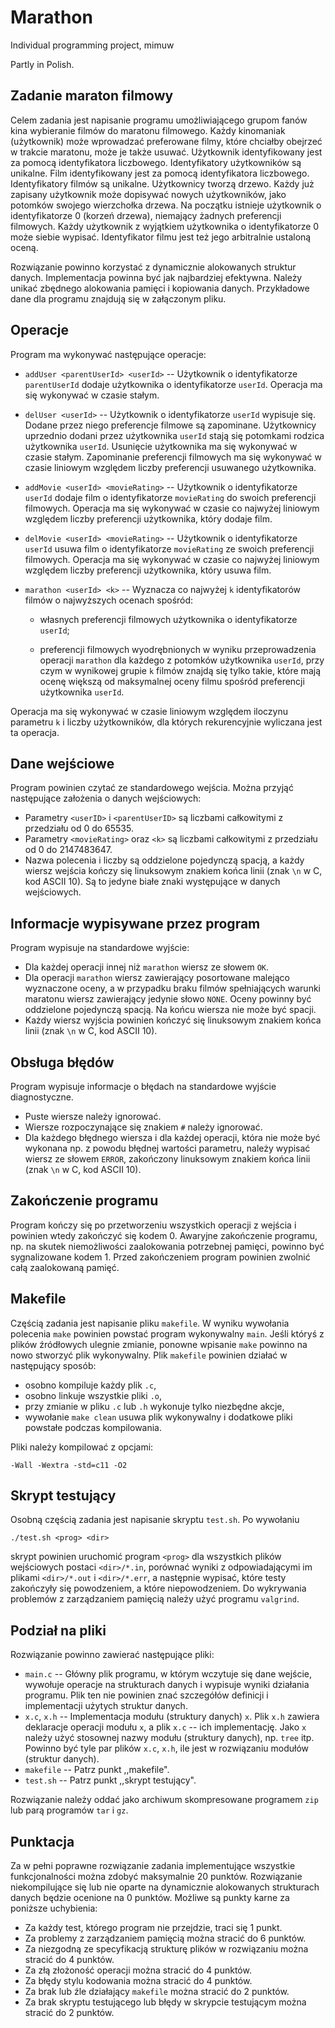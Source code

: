 # Marathon

Individual programming project, mimuw

Partly in Polish.




## Zadanie maraton filmowy

Celem zadania jest napisanie programu umożliwiającego grupom fanów kina wybieranie filmów do maratonu filmowego. Każdy kinomaniak (użytkownik) może wprowadzać preferowane filmy, które chciałby obejrzeć w trakcie maratonu, może je także usuwać. Użytkownik identyfikowany jest za pomocą identyfikatora liczbowego. Identyfikatory użytkowników są unikalne. Film identyfikowany jest za pomocą identyfikatora liczbowego. Identyfikatory filmów są unikalne. Użytkownicy tworzą drzewo. Każdy już zapisany użytkownik może dopisywać nowych użytkowników, jako potomków swojego wierzchołka drzewa. Na początku istnieje użytkownik o identyfikatorze 0 (korzeń drzewa), niemający żadnych preferencji filmowych. Każdy użytkownik z wyjątkiem użytkownika o identyfikatorze 0 może siebie wypisać. Identyfikator filmu jest też jego arbitralnie ustaloną oceną.

Rozwiązanie powinno korzystać z dynamicznie alokowanych struktur danych. Implementacja powinna być jak najbardziej efektywna. Należy unikać zbędnego alokowania pamięci i kopiowania danych. Przykładowe dane dla programu znajdują się w załączonym pliku.

## Operacje

Program ma wykonywać następujące operacje:

* `addUser <parentUserId> <userId>` -- Użytkownik o identyfikatorze `parentUserId` dodaje użytkownika o identyfikatorze `userId`. Operacja ma się wykonywać w czasie stałym.

* `delUser <userId>` -- Użytkownik o identyfikatorze `userId` wypisuje się. Dodane przez niego preferencje filmowe są zapominane. Użytkownicy uprzednio dodani przez użytkownika `userId` stają się potomkami rodzica użytkownika `userId`. Usunięcie użytkownika ma się wykonywać w czasie stałym. Zapominanie preferencji filmowych ma się wykonywać w czasie liniowym względem liczby preferencji usuwanego użytkownika.

* `addMovie <userId> <movieRating>` -- Użytkownik o identyfikatorze `userId` dodaje film o identyfikatorze `movieRating` do swoich preferencji filmowych. Operacja ma się wykonywać w czasie co najwyżej liniowym względem liczby preferencji użytkownika, który dodaje film.

* `delMovie <userId> <movieRating>` -- Użytkownik o identyfikatorze `userId` usuwa film o identyfikatorze `movieRating` ze swoich preferencji filmowych. Operacja ma się wykonywać w czasie co najwyżej liniowym względem liczby preferencji użytkownika, który usuwa film.

* `marathon <userId> <k>` -- Wyznacza co najwyżej `k` identyfikatorów filmów o najwyższych ocenach spośród:

  * własnych preferencji filmowych użytkownika o identyfikatorze `userId`;

  * preferencji filmowych wyodrębnionych w wyniku przeprowadzenia operacji `marathon` dla każdego z potomków użytkownika `userId`, przy czym w wynikowej grupie `k` filmów znajdą się tylko takie, które mają ocenę większą od maksymalnej oceny filmu spośród preferencji użytkownika `userId`.

Operacja ma się wykonywać w czasie liniowym względem iloczynu parametru `k` i liczby użytkowników, dla których rekurencyjnie wyliczana jest ta operacja.

## Dane wejściowe

Program powinien czytać ze standardowego wejścia. Można przyjąć następujące założenia o danych wejściowych:

* Parametry `<userID>` i `<parentUserID>` są liczbami całkowitymi z przedziału od 0 do 65535.
* Parametry `<movieRating>` oraz `<k>` są liczbami całkowitymi z przedziału od 0 do 2147483647.
* Nazwa polecenia i liczby są oddzielone pojedynczą spacją, a każdy wiersz wejścia kończy się linuksowym znakiem końca linii (znak `\n` w C, kod ASCII 10). Są to jedyne białe znaki występujące w danych wejściowych.

## Informacje wypisywane przez program

Program wypisuje na standardowe wyjście:

* Dla każdej operacji innej niż `marathon` wiersz ze słowem `OK`.
* Dla operacji `marathon` wiersz zawierający posortowane malejąco wyznaczone oceny, a w przypadku braku filmów spełniających warunki maratonu wiersz zawierający jedynie słowo `NONE`. Oceny powinny być oddzielone pojedynczą spacją. Na końcu wiersza nie może być spacji.
* Każdy wiersz wyjścia powinien kończyć się linuksowym znakiem końca linii (znak `\n` w C, kod ASCII 10).

## Obsługa błędów

Program wypisuje informacje o błędach na standardowe wyjście diagnostyczne.

* Puste wiersze należy ignorować.
* Wiersze rozpoczynające się znakiem `#` należy ignorować.
* Dla każdego błędnego wiersza i dla każdej operacji, która nie może być wykonana np. z powodu błędnej wartości parametru, należy wypisać wiersz ze słowem `ERROR`, zakończony linuksowym znakiem końca linii (znak `\n` w C, kod ASCII 10).

## Zakończenie programu

Program kończy się po przetworzeniu wszystkich operacji z wejścia i powinien wtedy zakończyć się kodem 0. Awaryjne zakończenie programu, np. na skutek niemożliwości zaalokowania potrzebnej pamięci, powinno być sygnalizowane kodem 1. Przed zakończeniem program powinien zwolnić całą zaalokowaną pamięć.

## Makefile

Częścią zadania jest napisanie pliku `makefile`. W wyniku wywołania polecenia `make` powinien powstać program wykonywalny `main`. Jeśli któryś z plików źródłowych ulegnie zmianie, ponowne wpisanie `make` powinno na nowo stworzyć plik wykonywalny. Plik `makefile` powinien działać w następujący sposób:

* osobno kompiluje każdy plik `.c`,
* osobno linkuje wszystkie pliki `.o`,
* przy zmianie w pliku `.c` lub `.h` wykonuje tylko niezbędne akcje,
* wywołanie `make clean` usuwa plik wykonywalny i dodatkowe pliki powstałe podczas kompilowania.

Pliki należy kompilować z opcjami:

```
-Wall -Wextra -std=c11 -O2
```

## Skrypt testujący

Osobną częścią zadania jest napisanie skryptu `test.sh`. Po wywołaniu

```
./test.sh <prog> <dir>
```

skrypt powinien uruchomić program `<prog>` dla wszystkich plików wejściowych postaci `<dir>/*.in`, porównać wyniki z odpowiadającymi im plikami `<dir>/*.out` i `<dir>/*.err`, a następnie wypisać, które testy zakończyły się powodzeniem, a które niepowodzeniem. Do wykrywania problemów z zarządzaniem pamięcią należy użyć programu `valgrind`.

## Podział na pliki

Rozwiązanie powinno zawierać następujące pliki:

* `main.c` -- Główny plik programu, w którym wczytuje się dane wejście, wywołuje operacje na strukturach danych i wypisuje wyniki działania programu. Plik ten nie powinien znać szczegółów definicji i implementacji użytych struktur danych.
* `x.c`, `x.h` -- Implementacja modułu (struktury danych) `x`. Plik `x.h` zawiera deklaracje operacji modułu `x`, a plik `x.c` -- ich implementację. Jako `x` należy użyć stosownej nazwy modułu (struktury danych), np. `tree` itp. Powinno być tyle par plików `x.c`, `x.h`, ile jest w rozwiązaniu modułów (struktur danych).
* `makefile` -- Patrz punkt ,,makefile".
* `test.sh` -- Patrz punkt ,,skrypt testujący".

Rozwiązanie należy oddać jako archiwum skompresowane programem `zip` lub parą programów `tar` i `gz`.

## Punktacja

Za w pełni poprawne rozwiązanie zadania implementujące wszystkie funkcjonalności można zdobyć maksymalnie 20 punktów. Rozwiązanie niekompilujące się lub nie oparte na dynamicznie alokowanych strukturach danych będzie ocenione na 0 punktów. Możliwe są punkty karne za poniższe uchybienia:

* Za każdy test, którego program nie przejdzie, traci się 1 punkt.
* Za problemy z zarządzaniem pamięcią można stracić do 6 punktów.
* Za niezgodną ze specyfikacją strukturę plików w rozwiązaniu można stracić do 4 punktów.
* Za złą złożoność operacji można stracić do 4 punktów.
* Za błędy stylu kodowania można stracić do 4 punktów.
* Za brak lub źle działający `makefile` można stracić do 2 punktów.
* Za brak skryptu testującego lub błędy w skrypcie testującym można stracić do 2 punktów.

